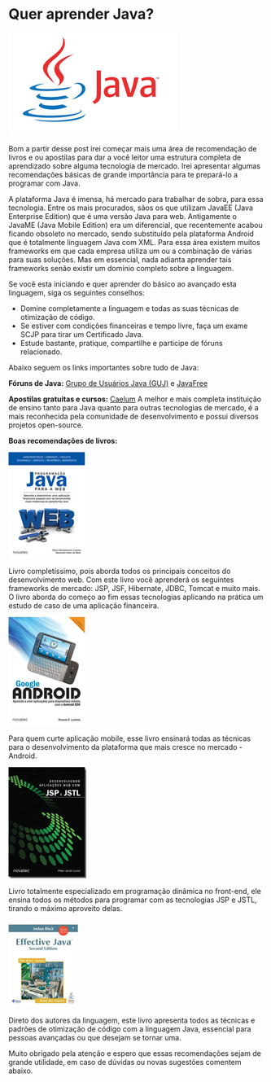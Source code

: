 # Quer aprender Java?

![Plataforma Java](../images/java-logo.jpg "Plataforma Java")

Bom a partir desse post irei começar mais uma área de recomendação de livros e ou apostilas para dar a você leitor uma estrutura completa de aprendizado sobre alguma tecnologia de mercado.
Irei apresentar algumas recomendações básicas de grande importância para te prepará-lo a programar com Java.

A plataforma Java é imensa, há mercado para trabalhar de sobra, para essa tecnologia. Entre os mais procurados, sãos os que utilizam JavaEE (Java Enterprise Edition) que é uma versão Java para web. Antigamente o JavaME (Java Mobile Edition) era um diferencial, que recentemente acabou ficando obsoleto no mercado, sendo substituído pela plataforma Android que é totalmente linguagem Java com XML.
Para essa área existem muitos frameworks em que cada empresa utiliza um ou a combinação de várias para suas soluções. Mas em essencial, nada adianta aprender tais frameworks senão existir um domínio completo sobre a linguagem.

Se você esta iniciando e quer aprender do básico ao avançado esta linguagem, siga os seguintes conselhos:

*   Domine completamente a linguagem e todas as suas técnicas de otimização de código.
*   Se estiver com condições financeiras e tempo livre, faça um exame SCJP para tirar um Certificado Java.
*   Estude bastante, pratique, compartilhe e participe de fóruns relacionado.

Abaixo seguem os links importantes sobre tudo de Java:

**Fóruns de Java:** [Grupo de Usuários Java (GUJ)](http://www.guj.com.br/ "Grupo de Usuários Java") e [JavaFree](http://javafree.uol.com.br "JavaFree")

**Apostilas gratuitas e cursos:** [Caelum](http://www.caelum.com.br/apostilas/ "Caelum")
A melhor e mais completa instituição de ensino tanto para Java quanto para outras tecnologias de mercado, é a mais reconhecida pela comunidade de desenvolvimento e possui diversos projetos open-source.

**Boas recomendações de livros:**

[![Programação Java Para Web.](../images/livro-java-web.jpg)](http://www.novatec.com.br/livros/javaparaweb/)

Livro completíssimo, pois aborda todos os principais conceitos do desenvolvimento web. Com este livro você aprenderá os seguintes frameworks de mercado: JSP, JSF, Hibernate, JDBC, Tomcat e muito mais. O livro aborda do começo ao fim essas tecnologias aplicando na prática um estudo de caso de uma aplicação financeira.

[![Google Android 2° Edição.](../images/livro-de-android.jpg)](http://www.novatec.com.br/livros/googleand2/)

Para quem curte aplicação mobile, esse livro ensinará todas as técnicas para o desenvolvimento da plataforma que mais cresce no mercado - Android.

[![Desenvolvendo Aplicações Web com JSP e JSTL](../images/livro-jsp-jstl.jpg)](http://www.novatec.com.br/livros/jspejstl/)

Livro totalmente especializado em programação dinâmica no front-end, ele ensina todos os métodos para programar com as tecnologias JSP e JSTL, tirando o máximo aproveito delas.

[![Java Efetivo 2° Edição.](../images/livro-java-efetivo.jpg)](http://www.livrariasaraiva.com.br/produto/2624886/java-efetivo-2-ed/)

Direto dos autores da linguagem, este livro apresenta todos as técnicas e padrões de otimização de código com a linguagem Java, essencial para pessoas avançadas ou que desejam se tornar uma.

Muito obrigado pela atenção e espero que essas recomendações sejam de grande utilidade, em caso de dúvidas ou novas sugestões comentem abaixo.